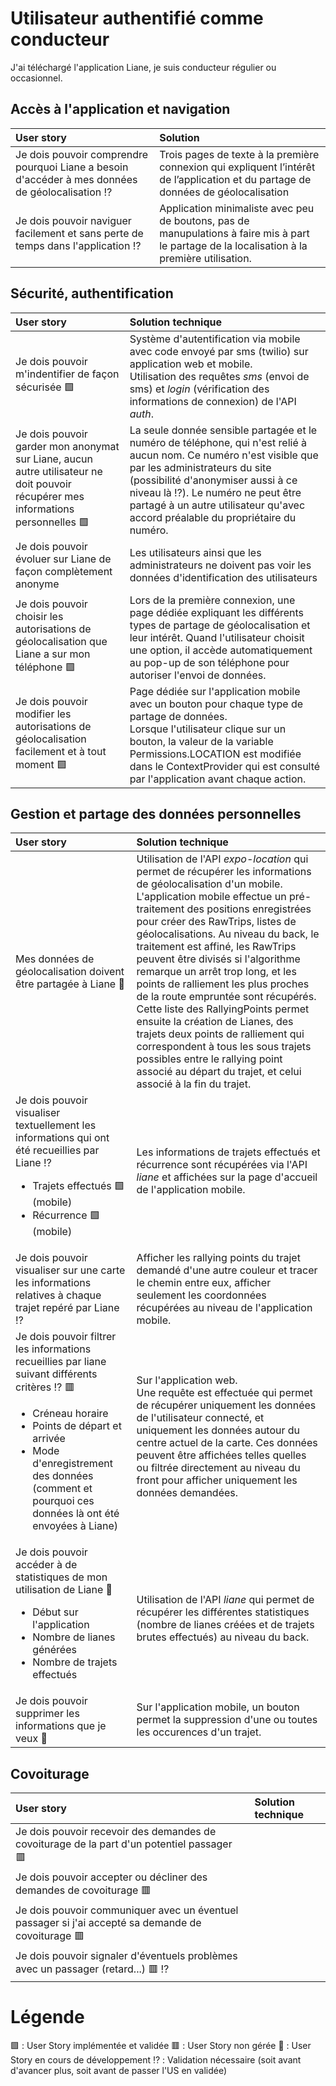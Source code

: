 # Utilisateur authentifié comme conducteur
J'ai téléchargé l'application Liane, je suis conducteur régulier ou occasionnel. 

## Accès à l'application et navigation
| User story | Solution |
| :-------- | :--------- |
| Je dois pouvoir comprendre pourquoi Liane a besoin d'accéder à mes données de géolocalisation :interrobang: | Trois pages de texte à la première connexion qui expliquent l’intérêt de l’application et du partage de données de géolocalisation|
| Je dois pouvoir naviguer facilement et sans perte de temps dans l'application :interrobang: | Application minimaliste avec peu de boutons, pas de manupulations à faire mis à part le partage de la localisation à la première utilisation. |

## Sécurité, authentification
| User story | Solution technique |
| :-------- | :--------- |
| Je dois pouvoir m'indentifier de façon sécurisée 🟩  | Système d'autentification via mobile avec code envoyé par sms (twilio) sur application web et mobile. <br/> Utilisation des requêtes *sms* (envoi de sms) et *login* (vérification des informations de connexion) de l'API *auth*. |
| Je dois pouvoir garder mon anonymat sur Liane, aucun autre utilisateur ne doit pouvoir récupérer mes informations personnelles 🟩  | La seule donnée sensible partagée et le numéro de téléphone, qui n'est relié à aucun nom. Ce numéro n'est visible que par les administrateurs du site (possibilité d'anonymiser aussi à ce niveau là :interrobang:). Le numéro ne peut être partagé à un autre utilisateur qu'avec accord préalable du propriétaire du numéro.<br/>  |
| Je dois pouvoir évoluer sur Liane de façon complètement anonyme| Les utilisateurs ainsi que les administrateurs ne doivent pas voir les données d'identification des utilisateurs|
| Je dois pouvoir choisir les autorisations de géolocalisation que Liane a sur mon téléphone 🟩  |Lors de la première connexion, une page dédiée expliquant les différents types de partage de géolocalisation et leur intérêt. Quand l'utilisateur choisit une option, il accède automatiquement au pop-up de son téléphone pour autoriser l'envoi de données. |
| Je dois pouvoir modifier les autorisations de géolocalisation facilement et à tout moment 🟩  | Page dédiée sur l'application mobile avec un bouton pour chaque type de partage de données. <br/> Lorsque l'utilisateur clique sur un bouton, la valeur de la variable Permissions.LOCATION est modifiée dans le ContextProvider qui est consulté par l'application avant chaque action.|

## Gestion et partage des données personnelles 
| User story | Solution technique |
| :-------- | :--------- |
| Mes données de géolocalisation doivent être partagée à Liane :seedling: | Utilisation de l'API *expo-location* qui permet de récupérer les informations de géolocalisation d'un mobile. L'application mobile effectue un pré-traitement des positions enregistrées pour créer des RawTrips, listes de géolocalisations. Au niveau du back, le traitement est affiné, les RawTrips peuvent être divisés si l'algorithme remarque un arrêt trop long, et les points de ralliement les plus proches de la route empruntée sont récupérés. Cette liste des RallyingPoints permet ensuite la création de Lianes, des trajets deux points de ralliement qui correspondent à tous les sous trajets possibles entre le rallying point associé au départ du trajet, et celui associé à la fin du trajet. |
| Je dois pouvoir visualiser textuellement les informations qui ont été recueillies par Liane :interrobang: <ul><li>Trajets effectués 🟩  (mobile)</li><li>Récurrence 🟩  (mobile)</li></ul> | Les informations de trajets effectués et récurrence sont récupérées via l'API *liane* et affichées sur la page d'accueil de l'application mobile. |
| Je dois pouvoir visualiser sur une carte les informations relatives à chaque trajet repéré par Liane :interrobang: | Afficher les rallying points du trajet demandé d'une autre couleur et tracer le chemin entre eux, afficher seulement les coordonnées récupérées au niveau de l'application mobile.|
| Je dois pouvoir filtrer les informations recueillies par liane suivant différents critères :interrobang: 🟥 <ul><li>Créneau horaire</li><li>Points de départ et arrivée</li><li>Mode d'enregistrement des données (comment et pourquoi ces données là ont été envoyées à Liane) </li></ul>| Sur l'application web. <br/> Une requête est effectuée qui permet de récupérer uniquement les données de l'utilisateur connecté, et uniquement les données autour du centre actuel de la carte. Ces données peuvent être affichées telles quelles ou filtrée directement au niveau du front pour afficher uniquement les données demandées. |
| Je dois pouvoir accéder à de statistiques de mon utilisation de Liane :seedling: <ul><li>Début sur l'application</li><li>Nombre de lianes générées</li><li>Nombre de trajets effectués</li></ul>|Utilisation de l'API *liane* qui permet de récupérer les différentes statistiques (nombre de lianes créées et de trajets brutes effectués) au niveau du back. |
| Je dois pouvoir supprimer les informations que je veux :seedling: | Sur l'application mobile, un bouton permet la suppression d'une ou toutes les occurences d'un trajet.|


## Covoiturage
| User story  | Solution technique |
| :-------- | :--------- |
| Je dois pouvoir recevoir des demandes de covoiturage de la part d'un potentiel passager 🟥 | |
| Je dois pouvoir accepter ou décliner des demandes de covoiturage 🟥 | |
| Je dois pouvoir communiquer avec un éventuel passager si j'ai accepté sa demande de covoiturage 🟥 | | 
| Je dois pouvoir signaler d'éventuels problèmes avec un passager (retard...) 🟥 :interrobang: | |

# Légende 
🟩 : User Story implémentée et validée 
🟥 : User Story non gérée
:seedling: : User Story en cours de développement
:interrobang: : Validation nécessaire (soit avant d'avancer plus, soit avant de passer l'US en validée) 

